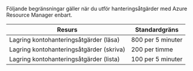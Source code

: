 Följande begränsningar gäller när du utför hanteringsåtgärder med Azure Resource Manager enbart.

| Resurs | Standardgräns |
| --- | --- |
| Lagring kontohanteringsåtgärder (läsa) |800 per 5 minuter |
| Lagring kontohanteringsåtgärder (skriva) |200 per timme |
| Lagring kontohanteringsåtgärder (lista) |100 per 5 minuter |

